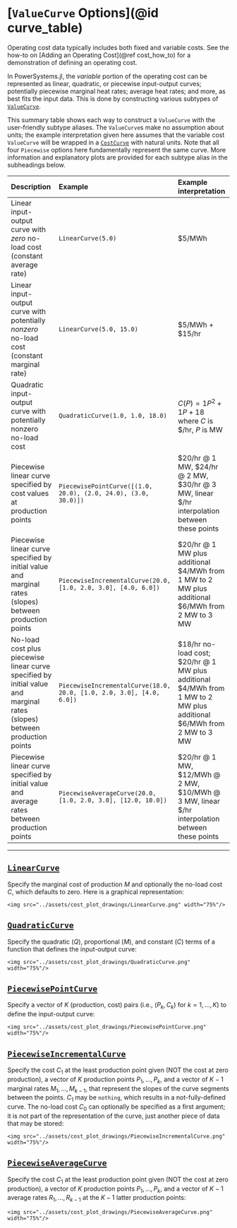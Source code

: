 # [`ValueCurve` Options](@id curve_table)
Operating cost data typically includes both fixed and variable costs. See the how-to on [Adding an Operating Cost](@ref cost_how_to) for a demonstration of defining an operating cost.

In PowerSystems.jl, the *variable* portion of the operating cost can be represented as linear, quadratic, or piecewise input-output curves; potentially piecewise marginal heat rates; average heat rates; and more, as best fits the input data. This is done by constructing various subtypes of [`ValueCurve`](@ref).

This summary table shows each way to construct a `ValueCurve` with the user-friendly subtype aliases. The `ValueCurve`s make no assumption about units; the example interpretation given here assumes that the variable cost `ValueCurve` will be wrapped in a [`CostCurve`](@ref) with natural units. Note that all four `Piecewise` options here fundamentally represent the same curve. More information and explanatory plots are provided for each subtype alias in the subheadings below.

| Description | Example | Example interpretation |
| :--- | :--- | :--- |
| Linear input-output curve with *zero* no-load cost (constant average rate) | `LinearCurve(5.0)` | \$5/MWh |
| Linear input-output curve with potentially *nonzero* no-load cost (constant marginal rate) | `LinearCurve(5.0, 15.0)` | \$5/MWh + \$15/hr |
| Quadratic input-output curve with potentially nonzero no-load cost | `QuadraticCurve(1.0, 1.0, 18.0)` | $C(P) = 1 P^2 + 1 P + 18$ where $C$ is \$/hr, $P$ is MW |
| Piecewise linear curve specified by cost values at production points | `PiecewisePointCurve([(1.0, 20.0), (2.0, 24.0), (3.0, 30.0)])` | \$20/hr @ 1 MW, \$24/hr @ 2 MW, \$30/hr @ 3 MW, linear  \$/hr interpolation between these points |
| Piecewise linear curve specified by initial value and marginal rates (slopes) between production points | `PiecewiseIncrementalCurve(20.0, [1.0, 2.0, 3.0], [4.0, 6.0])` | \$20/hr @ 1 MW plus additional \$4/MWh from 1 MW to 2 MW plus additional \$6/MWh from 2 MW to 3 MW |
| No-load cost plus piecewise linear curve specified by initial value and marginal rates (slopes) between production points | `PiecewiseIncrementalCurve(18.0, 20.0, [1.0, 2.0, 3.0], [4.0, 6.0])` | \$18/hr no-load cost; \$20/hr @ 1 MW plus additional \$4/MWh from 1 MW to 2 MW plus additional \$6/MWh from 2 MW to 3 MW |
| Piecewise linear curve specified by initial value and average rates between production points | `PiecewiseAverageCurve(20.0, [1.0, 2.0, 3.0], [12.0, 10.0])` | \$20/hr @ 1 MW, \$12/MWh @ 2 MW, \$10/MWh @ 3 MW, linear  \$/hr interpolation between these points |

---

## [`LinearCurve`](@ref)
Specify the marginal cost of production $M$ and optionally the no-load cost $C$, which defaults to zero. Here is a graphical representation:

```@raw html
<img src="../assets/cost_plot_drawings/LinearCurve.png" width="75%"/>
```

## [`QuadraticCurve`](@ref)
Specify the quadratic ($Q$), proportional ($M$), and constant ($C$) terms of a function that defines the input-output curve:

```@raw html
<img src="../assets/cost_plot_drawings/QuadraticCurve.png" width="75%"/>
```

## [`PiecewisePointCurve`](@ref)
Specify a vector of $K$ (production, cost) pairs (i.e., $(P_k, C_k)$ for $k = 1, \dots, K$) to define the input-output curve:

```@raw html
<img src="../assets/cost_plot_drawings/PiecewisePointCurve.png" width="75%"/>
```

## [`PiecewiseIncrementalCurve`](@ref)
Specify the cost $C_1$ at the least production point given (NOT the cost at zero production), a vector of $K$ production points $P_1, \dots, P_k$, and a vector of $K-1$ marginal rates $M_1, \dots, M_{k-1}$, that represent the slopes of the curve segments between the points. $C_1$ may be `nothing`, which results in a not-fully-defined curve. The no-load cost $C_0$ can optionally be specified as a first argument; it is not part of the representation of the curve, just another piece of data that may be stored:

```@raw html
<img src="../assets/cost_plot_drawings/PiecewiseIncrementalCurve.png" width="75%"/>
```

## [`PiecewiseAverageCurve`](@ref)
Specify the cost $C_1$ at the least production point given (NOT the cost at zero production), a vector of $K$ production points $P_1, \dots, P_k$, and a vector of $K-1$ average rates $R_1, \dots, R_{k-1}$ at the $K-1$ latter production points:

```@raw html
<img src="../assets/cost_plot_drawings/PiecewiseAverageCurve.png" width="75%"/>
```
